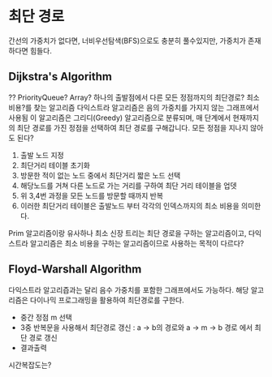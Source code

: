 # 최단 경로

간선의 가중치가 없다면, 너비우선탐색(BFS)으로도 충분히 풀수있지만, 가중치가 존재하다면 힘들다.

## Dijkstra's Algorithm
?? PriorityQueue? Array?
하나의 출발점에서 다른 모든 정점까지의 최단경로? 최소비용?를 찾는 알고리즘
다익스트라 알고리즘은 음의 가중치를 가지지 않는 그래프에서 사용됨
이 알고리즘은 그리디(Greedy) 알고리즘으로 분류되며, 
매 단계에서 현재까지의 최단 경로를 가진 정점을 선택하여 최단 경로를 구해갑니다.
모든 정점을 지나지 않아도 된다?

1. 출발 노드 지정
2. 최단거리 테이블 초기화
3. 방문한 적이 없는 노드 중에서 최단거리 짧은 노드 선택
4. 해당노드를 거쳐 다른 노드로 가는 거리를 구하여 최단 거리 테이블을 업뎃
5. 위 3,4번 과정을 모든 노드를 방문할 때까지 반복
6. 이러한 최단거리 테이블은 출발노드 부터 각각의 인덱스까지의 최소 비용을 의미한다.

Prim 알고리즘이랑 유사하나 최소 신장 트리는 최단 경로을 구하는 알고리즘이고,
다익스트라 알고리즘은 최소 비용을 구하는 알고리즘이므로 사용하는 목적이 다르다?

## Floyd-Warshall Algorithm
다익스트라 알고리즙과는 달리 음수 가중치를 포함한 그래프에서도 가능하다. 
해당 알고리즘은 다이나믹 프로그래밍을 활용하여 최단경로를 구한다.

- 중간 정점 m 선택
- 3중 반복문을 사용해서 최단경로 갱신 :  a -> b의 경로와 a -> m -> b 경로 에서 최단 경로 갱신
- 결과출력

시간복잡도는?
